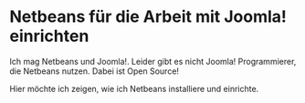 # Netbeans für die Arbeit mit Joomla! einrichten

Ich mag Netbeans und Joomla!. Leider gibt es nicht Joomla! Programmierer, die 
Netbeans nutzen. Dabei ist Open Source!  

Hier möchte ich zeigen, wie ich Netbeans installiere und einrichte.

